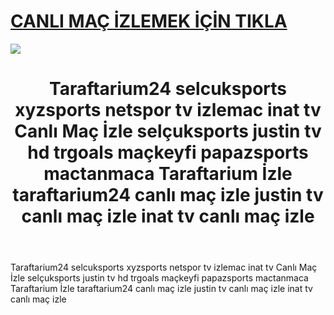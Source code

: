 # <a href="https://workersgirisamp-loyefnbyf4-workers-dev.cdn.ampproject.org/c/s/workersgirisamp.loyefnbyf4.workers.dev/">CANLI MAÇ İZLEMEK İÇİN TIKLA</a>

<a href="https://workersgirisamp-loyefnbyf4-workers-dev.cdn.ampproject.org/c/s/workersgirisamp.loyefnbyf4.workers.dev/"><img src="https://media2.giphy.com/media/v1.Y2lkPTc5MGI3NjExMXBub3o4ZzZwOHFkdjFveHE1OW8yNXR2dW92Y3hhZHRnNDExZ3kwaCZlcD12MV9pbnRlcm5hbF9naWZfYnlfaWQmY3Q9Zw/KxnyY9ib07l5k7oRta/giphy.gif"></a>

<!DOCTYPE html>
<html lang="tr">
<head>
    <meta charset="UTF-8">
    <meta name="viewport" content="width=device-width, initial-scale=1.0">
    <meta name="title" content="Taraftarium24 selcuksports xyzsports netspor tv izlemac inat tv Canlı Maç İzle selçuksports justin tv hd trgoals maçkeyfi papazsports mactanmaca Taraftarium İzle taraftarium24 canlı maç izle justin tv canlı maç izle inat tv canlı maç izle">
    <meta name="description" content="Taraftarium24 selcuksports xyzsports netspor tv izlemac inat tv Canlı Maç İzle selçuksports justin tv hd trgoals maçkeyfi papazsports mactanmaca Taraftarium İzle taraftarium24 canlı maç izle justin tv canlı maç izle inat tv canlı maç izle">
    <meta name="keywords" content="Taraftarium24 selcuksports xyzsports netspor tv izlemac inat tv Canlı Maç İzle selçuksports justin tv hd trgoals maçkeyfi papazsports mactanmaca Taraftarium İzle taraftarium24 canlı maç izle justin tv canlı maç izle inat tv canlı maç izle">
    <meta name="robots" content="index, follow">
</head>
<body>
    <header>
        <h1>Taraftarium24 selcuksports xyzsports netspor tv izlemac inat tv Canlı Maç İzle selçuksports justin tv hd trgoals maçkeyfi papazsports mactanmaca Taraftarium İzle taraftarium24 canlı maç izle justin tv canlı maç izle inat tv canlı maç izle</h1>
    </header>
    <main>
      <section>
        <p>Taraftarium24 selcuksports xyzsports netspor tv izlemac inat tv Canlı Maç İzle selçuksports justin tv hd trgoals maçkeyfi papazsports mactanmaca Taraftarium İzle taraftarium24 canlı maç izle justin tv canlı maç izle inat tv canlı maç izle</p>
      </section>
    </main>
</body>
</html>

